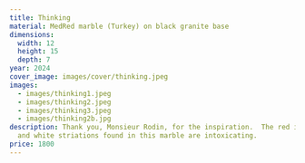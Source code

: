 ```yaml
---
title: Thinking
material: MedRed marble (Turkey) on black granite base
dimensions:
  width: 12
  height: 15
  depth: 7
year: 2024
cover_image: images/cover/thinking.jpeg
images:
  - images/thinking1.jpeg
  - images/thinking2.jpeg
  - images/thinking3.jpeg
  - images/thinking2b.jpg
description: Thank you, Monsieur Rodin, for the inspiration.  The red inclusions
  and white striations found in this marble are intoxicating.
price: 1800
---
```


